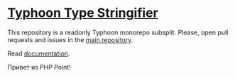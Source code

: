 # [Typhoon Type Stringifier](https://github.com/typhoon-php/typhoon/blob/0.3.x/docs/TypeStringifier.md)

This repository is a readonly Typhoon monorepo subsplit.
Please, open pull requests and issues in the [main repository](https://github.com/typhoon-php/typhoon).

Read [documentation](https://github.com/typhoon-php/typhoon/blob/0.3.x/docs/TypeStringifier.md).

Привет из PHP Point!
